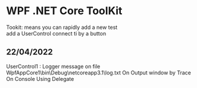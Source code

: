 ﻿# WPF .NET Core ToolKit
Tookit: means you can rapidly add a new test  
add a UserControl connect ti by a button

## 22/04/2022
UserControl1 : Logger message on file
WpfAppCore1\bin\Debug\netcoreapp3.1\log.txt
On Output window by Trace
On Console
Using Delegate
